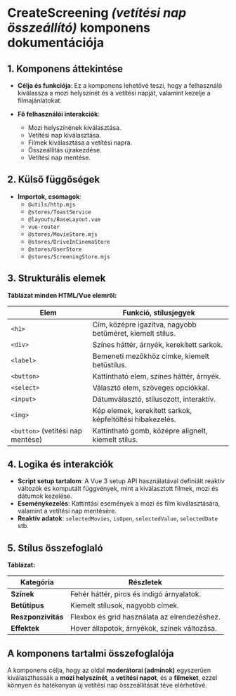 # **CreateScreening *(vetítési nap összeállító)* komponens dokumentációja**

## **1. Komponens áttekintése**
- **Célja és funkciója**: Ez a komponens lehetővé teszi, hogy a felhasználó kiválassza a mozi helyszínét és a vetítési napját, valamint kezelje a filmajánlatokat.

- **Fő felhasználói interakciók**:
  - Mozi helyszínének kiválasztása.
  - Vetítési nap kiválasztása.
  - Filmek kiválasztása a vetítési napra.
  - Összeállítás újrakezdése.
  - Vetítési nap mentése.

## **2. Külső függőségek**
- **Importok, csomagok**:
  - `@utils/http.mjs`
  - `@stores/ToastService`
  - `@layouts/BaseLayout.vue`
  - `vue-router`
  - `@stores/MovieStore.mjs`
  - `@stores/DriveInCinemaStore`
  - `@stores/UserStore`
  - `@stores/ScreeningStore.mjs`

## **3. Strukturális elemek**
**Táblázat minden HTML/Vue elemről:**

| **Elem**                          | **Funkció, stílusjegyek**                                 |
| --------------------------------- | --------------------------------------------------------- |
| `<h1>`                            | Cím, középre igazítva, nagyobb betűméret, kiemelt stílus. |
| `<div>`                           | Színes háttér, árnyék, kerekített sarkok.                 |
| `<label>`                         | Bemeneti mezőkhöz címke, kiemelt betűstílus.              |
| `<button>`                        | Kattintható elem, színes háttér, árnyék.                  |
| `<select>`                        | Választó elem, szöveges opciókkal.                        |
| `<input>`                         | Dátumválasztó, stílusozott, interaktív.                   |
| `<img>`                           | Kép elemek, kerekített sarkok, képfeltöltési hibakezelés. |
| `<button>` (vetítési nap mentése) | Kattintható gomb, középre alignelt, kiemelt stílus.       |

## **4. Logika és interakciók**
- **Script setup tartalom**: A Vue 3 setup API használatával definiált reaktív változók és komputált függvények, mint a kiválasztott filmek, mozi és dátumok kezelése.
- **Eseménykezelés**: Kattintási események a mozi és film kiválasztására, valamint a vetítési nap mentésére.
- **Reaktív adatok**: `selectedMovies`, `isOpen`, `selectedValue`, `selectedDate` stb.

## **5. Stílus összefoglaló**
**Táblázat:**

| **Kategória**      | **Részletek**                                |
| ------------------ | -------------------------------------------- |
| **Színek**         | Fehér háttér, piros és indigó árnyalatok.    |
| **Betűtípus**      | Kiemelt stílusok, nagyobb címek.             |
| **Reszponzivitás** | Flexbox és grid használata az elrendezéshez. |
| **Effektek**       | Hover állapotok, árnyékok, színek változása. |

## **A komponens tartalmi összefoglalója**
A komponens célja, hogy az oldal **moderátorai (adminok)** egyszerűen kiválaszthassák a **mozi helyszínét**, a **vetítési napot**, és a **filmeket**, ezzel könnyen és hatékonyan új vetítési nap összeállítását téve elérhetővé.
